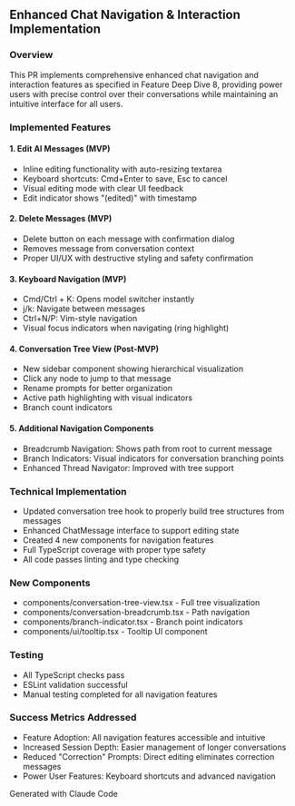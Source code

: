 ## Enhanced Chat Navigation & Interaction Implementation

### Overview
This PR implements comprehensive enhanced chat navigation and interaction features as specified in Feature Deep Dive 8, providing power users with precise control over their conversations while maintaining an intuitive interface for all users.

### Implemented Features

#### 1. Edit AI Messages (MVP)
- Inline editing functionality with auto-resizing textarea
- Keyboard shortcuts: Cmd+Enter to save, Esc to cancel
- Visual editing mode with clear UI feedback
- Edit indicator shows "(edited)" with timestamp

#### 2. Delete Messages (MVP)
- Delete button on each message with confirmation dialog
- Removes message from conversation context
- Proper UI/UX with destructive styling and safety confirmation

#### 3. Keyboard Navigation (MVP)
- Cmd/Ctrl + K: Opens model switcher instantly
- j/k: Navigate between messages
- Ctrl+N/P: Vim-style navigation
- Visual focus indicators when navigating (ring highlight)

#### 4. Conversation Tree View (Post-MVP)
- New sidebar component showing hierarchical visualization
- Click any node to jump to that message
- Rename prompts for better organization
- Active path highlighting with visual indicators
- Branch count indicators

#### 5. Additional Navigation Components
- Breadcrumb Navigation: Shows path from root to current message
- Branch Indicators: Visual indicators for conversation branching points
- Enhanced Thread Navigator: Improved with tree support

### Technical Implementation

- Updated conversation tree hook to properly build tree structures from messages
- Enhanced ChatMessage interface to support editing state
- Created 4 new components for navigation features
- Full TypeScript coverage with proper type safety
- All code passes linting and type checking

### New Components
- components/conversation-tree-view.tsx - Full tree visualization
- components/conversation-breadcrumb.tsx - Path navigation
- components/branch-indicator.tsx - Branch point indicators
- components/ui/tooltip.tsx - Tooltip UI component

### Testing
- All TypeScript checks pass
- ESLint validation successful
- Manual testing completed for all navigation features

### Success Metrics Addressed
- Feature Adoption: All navigation features accessible and intuitive
- Increased Session Depth: Easier management of longer conversations
- Reduced "Correction" Prompts: Direct editing eliminates correction messages
- Power User Features: Keyboard shortcuts and advanced navigation

Generated with Claude Code